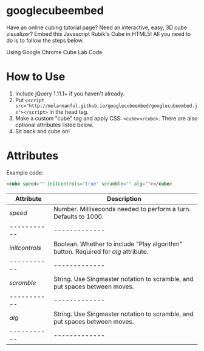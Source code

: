 googlecubeembed
==================

Have an online cubing tutorial page? Need an interactive, easy, 3D cube visualizer? Embed this Javascript Rubik's Cube in HTML5! All you need to do is to follow the steps below.

Using Google Chrome Cube Lab Code.

How to Use
==================

1. Include jQuery 1.11.1+ if you haven't already.
2. Put ```<script src="http://molarmanful.github.io/googlecubeembed/googlecubeembed.js"></script>``` in the head tag.
3. Make a custom "cube" tag and apply CSS: ```<cube></cube>```. There are also optional attributes listed below.
4. Sit back and cube on!

<cube> Attributes
==================
Example code:
```html
<cube speed="" initcontrols="true" scramble="" alg=""></cube>
```
| Attribute | Description |
|-----------|-------------|
| _speed_ | Number. Milliseconds needed to perform a turn. Defaults to 1000. |
|-----------|-------------|
| _initcontrols_ | Boolean. Whether to include "Play algorithm" button. Required for _alg_ attribute. |
|-----------|-------------|
| _scramble_ | String. Use Singmaster notation to scramble, and put spaces between moves. |
|-----------|-------------|
| _alg_ | String. Use Singmaster notation to scramble, and put spaces between moves. |
|-----------|-------------|
